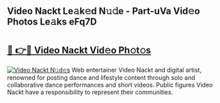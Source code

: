 ## Video Nackt Le𝚊k𝚎d N𝚞𝚍e - Part-uVa Vid𝚎o Photos Le𝚊ks eFq7D

# <h2><a href="http://fb8l8vm.evod.top/?m=Video+Nackt">🔗 👉🔴 Video Nackt Vid𝚎o Ph𝚘t𝚘s</a></h2>

[![Video Nackt N𝚞d𝚎s](https://i.imgur.com/8V9OHl7.gif)](http://fb8l8vm.evod.top/?m=Video+Nackt)
Web entertainer Video Nackt and digital artist, renowned for posting dance and lifestyle content through solo and collaborative dance performances and short videos. Public figures Video Nackt have a responsibility to represent their communities. 
